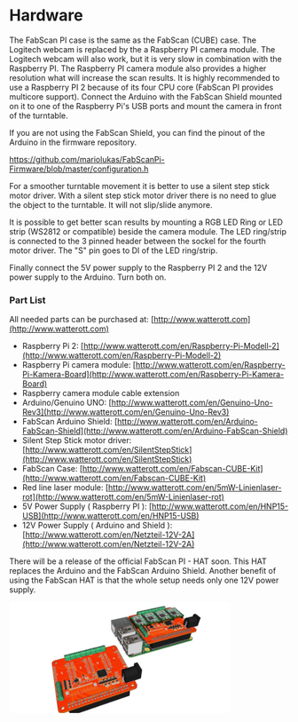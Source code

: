# Hardware
The FabScan PI case is the same as the FabScan (CUBE) case. The Logitech webcam is replaced by the a Raspberry PI
camera module. The Logitech webcam will also work, but it is very slow in combination with the Raspberry PI. 
The Raspberry PI camera module also provides a higher resolution what will increase the scan results. It is highly 
recommended to use a Raspberry PI 2 because of its four CPU core (FabScan PI provides multicore support). 
Connect the Arduino with the FabScan Shield mounted on it to one of the Raspberry Pi's USB ports and mount the camera 
in front of the turntable. 

If you are not using the FabScan Shield, you can find the pinout of the Arduino in the firmware repository.

https://github.com/mariolukas/FabScanPi-Firmware/blob/master/configuration.h

For a smoother turntable movement it is better to use a silent step stick motor driver. With a silent step stick 
motor driver there is no need to glue the object to the turntable. It will not slip/slide anymore.

It is possible to get better scan results by mounting a RGB LED Ring or LED strip (WS2812 or compatible) beside the 
camera module. The LED ring/strip is connected to the 3 pinned header between the sockel for the fourth motor driver.
The "S" pin goes to DI of the LED ring/strip.

Finally connect the 5V power supply to the Raspberry PI 2 and the 12V power supply to the Arduino. Turn both on.


### Part List ###

All needed parts can be purchased at: [http://www.watterott.com](http://www.watterott.com)

* Raspberry Pi 2: [http://www.watterott.com/en/Raspberry-Pi-Modell-2](http://www.watterott.com/en/Raspberry-Pi-Modell-2)
* Raspberry Pi camera module: [http://www.watterott.com/en/Raspberry-Pi-Kamera-Board](http://www.watterott.com/en/Raspberry-Pi-Kamera-Board)
* Raspberry camera module cable extension
* Arduino/Genuino UNO: [http://www.watterott.com/en/Genuino-Uno-Rev3](http://www.watterott.com/en/Genuino-Uno-Rev3)
* FabScan Arduino Shield: [http://www.watterott.com/en/Arduino-FabScan-Shield](http://www.watterott.com/en/Arduino-FabScan-Shield)
* Silent Step Stick motor driver: [http://www.watterott.com/en/SilentStepStick](http://www.watterott.com/en/SilentStepStick)
* FabScan Case: [http://www.watterott.com/en/Fabscan-CUBE-Kit](http://www.watterott.com/en/Fabscan-CUBE-Kit)
* Red line laser module: [http://www.watterott.com/en/5mW-Linienlaser-rot](http://www.watterott.com/en/5mW-Linienlaser-rot)
* 5V Power Supply ( Raspberry PI ): [http://www.watterott.com/en/HNP15-USB](http://www.watterott.com/en/HNP15-USB)
* 12V Power Supply ( Arduino and Shield ): [http://www.watterott.com/en/Netzteil-12V-2A](http://www.watterott.com/en/Netzteil-12V-2A)

There will be a release of the official FabScan PI - HAT soon. This HAT replaces the Arduino and the FabScan Arduino 
Shield. Another benefit of using the FabScan HAT is that the whole setup needs only one 12V power supply. 


<img src="images/fabscanpi-hat.jpg" width="400" height="200">

